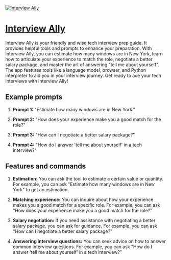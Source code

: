 [![Interview Ally](https://files.oaiusercontent.com/file-GwN4gjgWMvbCCVRGTHyq9Ybt?se=2123-10-17T19%3A00%3A02Z&sp=r&sv=2021-08-06&sr=b&rscc=max-age%3D31536000%2C%20immutable&rscd=attachment%3B%20filename%3D7e955291-f34f-4d89-9588-dcc5bb239bad.png&sig=FMhfwrq3EZ1tJxzK7Ygujplwlp/KQaWceW0/WGRrpx4%3D)](https://chat.openai.com/g/g-nQMUa16uq-interview-ally)

# [Interview Ally](https://chat.openai.com/g/g-nQMUa16uq-interview-ally)

Interview Ally is your friendly and wise tech interview prep guide. It provides helpful tools and prompts to enhance your preparation. With Interview Ally, you can estimate how many windows are in New York, learn how to articulate your experience to match the role, negotiate a better salary package, and master the art of answering "tell me about yourself". The app features tools like a language model, browser, and Python interpreter to aid you in your interview journey. Get ready to ace your tech interviews with Interview Ally!

## Example prompts

1. **Prompt 1:** "Estimate how many windows are in New York."

2. **Prompt 2:** "How does your experience make you a good match for the role?"

3. **Prompt 3:** "How can I negotiate a better salary package?"

4. **Prompt 4:** "How do I answer 'tell me about yourself' in a tech interview?"

## Features and commands

1. **Estimation:** You can ask the tool to estimate a certain value or quantity. For example, you can ask "Estimate how many windows are in New York" to get an estimation.

2. **Matching experience:** You can inquire about how your experience makes you a good match for a specific role. For example, you can ask "How does your experience make you a good match for the role?"

3. **Salary negotiation:** If you need assistance with negotiating a better salary package, you can ask for guidance. For example, you can ask "How can I negotiate a better salary package?"

4. **Answering interview questions:** You can seek advice on how to answer common interview questions. For example, you can ask "How do I answer 'tell me about yourself' in a tech interview?"